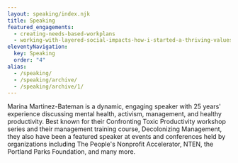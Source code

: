 ```yaml
---
layout: speaking/index.njk
title: Speaking
featured_engagements:
  - creating-needs-based-workplans
  - working-with-layered-social-impacts-how-i-started-a-thriving-values-based-business-in-a-pandemic
eleventyNavigation:
  key: Speaking
  order: "4"
alias:
  - /speaking/
  - /speaking/archive/
  - /speaking/archive/1/
---
```

Marina Martinez-Bateman is a dynamic, engaging speaker with 25 years' experience discussing mental health, activism, management, and healthy productivity. Best known for their Confronting Toxic Productivity workshop series and their management training course, Decolonizing Management, they also have been a featured speaker at events and conferences held by organizations including The People's Nonprofit Accelerator, NTEN, the Portland Parks Foundation, and many more.[](https://youtu.be/VT-rYh6B-cA "https\://youtu.be/VT-rYh6B-cA")
